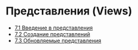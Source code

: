 # Представления (Views)

- [7.1 Введение в представления](./7.1%20Introduction%20into%20views)
- [7.2 Создание представлений](./7.2%20Creating%20views)
- [7.3 Обновляемые представления](./7.3%20Updatable%20views)
